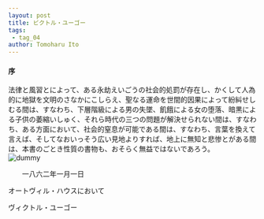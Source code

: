 ```yaml
---
layout: post
title: ビクトル・ユーゴー
tags:
 - tag_04
author: Tomoharu Ito
---
```


#### 序  

  法律と風習とによって、ある永劫えいごうの社会的処罰が存在し、かくして人為的に地獄を文明のさなかにこしらえ、聖なる運命を世間的因果によって紛糾せしむる間は、すなわち、下層階級による男の失墜、飢餓による女の堕落、暗黒による子供の萎縮いしゅく、それら時代の三つの問題が解決せられない間は、すなわち、ある方面において、社会的窒息が可能である間は、すなわち、言葉を換えて言えば、そしてなおいっそう広い見地よりすれば、地上に無知と悲惨とがある間は、本書のごとき性質の書物も、おそらく無益ではないであろう。  
![dummy](/blog/common/images/dummy.jpg)  

　　一八六二年一月一日  

オートヴィル・ハウスにおいて  

ヴィクトル・ユーゴー  

